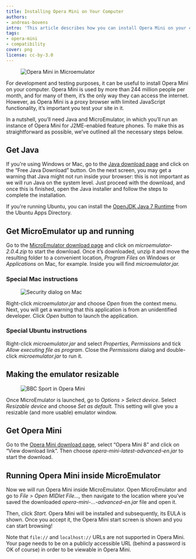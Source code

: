 ```yaml
---
title: Installing Opera Mini on Your Computer
authors:
- andreas-bovens
intro: 'This article describes how you can install Opera Mini on your computer for debugging or testing purposes.'
tags:
- opera-mini
- compatibility
cover: png
license: cc-by-3.0
---
```


<figure block="figure" mod="right-half">
	<img elem="media" src="{{ page.id }}/cellphone.png" alt="Opera Mini in Microemulator">
</figure>

For development and testing purposes, it can be useful to install Opera Mini on your computer. Opera Mini is used by more than 244 million people per month, and for many of them, it’s the only way they can access the internet. However, as Opera Mini is a proxy browser with limited JavaScript functionality, it’s important you test your site in it.

In a nutshell, you’ll need Java and MicroEmulator, in which you’ll run an instance of Opera Mini for J2ME-enabled feature phones. To make this as straightforward as possible, we’ve outlined all the necessary steps below.

## Get Java

If you're using Windows or Mac, go to the [Java download page](https://www.java.com/en/download/) and click on the “Free Java Download” button. On the next screen, you may get a warning that Java might not run inside your browser: this is not important as we will run Java on the system level. Just proceed with the download, and once this is finished, open the Java installer and follow the steps to complete the installation.

If you're running Ubuntu, you can install the [OpenJDK Java 7 Runtime](https://apps.ubuntu.com/cat/applications/openjdk-7-jre/) from the Ubuntu Apps Directory.

## Get MicroEmulator up and running

Go to the [MicroEmulator download page](https://code.google.com/p/microemu/downloads/detail?name=microemulator-2.0.4.zip&can=2&q=) and click on _microemulator-2.0.4.zip_ to start the download. Once it’s downloaded, unzip it and move the resulting folder to a convenient location, _Program Files_ on Windows or _Applications_ on Mac, for example. Inside you will find _microemulator.jar._

### Special Mac instructions

<figure block="figure" mod="right-half">
	<img elem="media" src="{{ page.id }}/open.png" alt="Security dialog on Mac">
</figure>

Right-click _microemulator.jar_ and choose _Open_ from the context menu. Next, you will get a warning that this application is from an unidentified developer. Click _Open_ button to launch the application.

### Special Ubuntu instructions

Right-click _microemulator.jar_ and select _Properties_, _Permissions_ and tick _Allow executing file as program_. Close the _Permissions_ dialog and double-click _microemulator.jar_ to run it.

## Making the emulator resizable

<figure block="figure" mod="right-half">
	<img elem="media" src="{{ page.id }}/bbc.png" alt="BBC Sport in Opera Mini">
</figure>

Once MicroEmulator is launched, go to _Options > Select device._ Select _Resizable device_ and choose _Set as default._ This setting will give you a resizable (and more usable) emulator window.

## Get Opera Mini

Go to the [Opera Mini download page](http://www.opera.com/mobile/download/versions/), select “Opera Mini 8” and click on “View download link”. Then choose _opera-mini-latest-advanced-en.jar_ to start the download.

## Running Opera Mini inside MicroEmulator

Now we will run Opera Mini inside MicroEmulator. Open MicroEmulator and go to _File > Open MIDlet File…,_ then navigate to the location where you’ve saved the downloaded _opera-mini-…-advanced-en.jar_ file and open it.

Then, click _Start._ Opera Mini will be installed and subsequently, its EULA is shown. Once you accept it, the Opera Mini start screen is shown and you can start browsing!

Note that `file://` and `localhost://` URLs are not supported in Opera Mini. Your page needs to be on a publicly accessible URL (behind a password is OK of course) in order to be viewable in Opera Mini.
